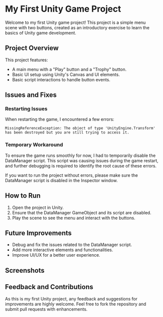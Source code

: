 # My First Unity Game Project
Welcome to my first Unity game project! This project is a simple menu scene with two buttons, created as an introductory exercise to learn the basics of Unity game development.

## Project Overview
This project features:

* A main menu with a "Play" button and a "Trophy" button.
* Basic UI setup using Unity's Canvas and UI elements.
* Basic script interactions to handle button events.

## Issues and Fixes
### Restarting Issues
When restarting the game, I encountered a few errors:

`MissingReferenceException: The object of type 'UnityEngine.Transform' has been destroyed but you are still trying to access it.`

### Temporary Workaround
To ensure the game runs smoothly for now, I had to temporarily disable the DataManager script. This script was causing issues during the game restart, and further debugging is required to identify the root cause of these errors.

If you want to run the project without errors, please make sure the DataManager script is disabled in the Inspector window.

## How to Run
1. Open the project in Unity.
2. Ensure that the DataManager GameObject and its script are disabled.
3. Play the scene to see the menu and interact with the buttons.

## Future Improvements
* Debug and fix the issues related to the DataManager script.
* Add more interactive elements and functionalities.
* Improve UI/UX for a better user experience.

## Screenshots

## Feedback and Contributions
As this is my first Unity project, any feedback and suggestions for improvements are highly welcome. Feel free to fork the repository and submit pull requests with enhancements.


